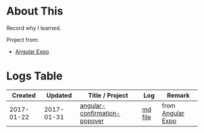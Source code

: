 # About This

Record why I learned.

Project from:
* [Angular Expo][]

# Logs Table

| Created | Updated | Title / Project | Log | Remark |
| ---     | ---     | ---             | --- | ---    |
|2017-01-22|2017-01-31|[angular-confirmation-popover](https://github.com/mattlewis92/angular-confirmation-popover)|[md file](./reviewed/angular-confirmation-popover.md)| from [Angular Expo][] |


[Angular Expo]: http://angularexpo.com
